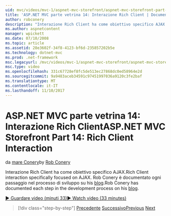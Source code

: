 ```yaml
---
uid: mvc/videos/mvc-1/aspnet-mvc-storefront/aspnet-mvc-storefront-part-14-rich-client-interaction
title: 'ASP.NET MVC parte vetrina 14: Interazione Rich Client | Documenti Microsoft'
author: robconery
description: "Interazione Rich Client ha come obiettivo specifico AJAX. Rob Conery è documentato ogni passaggio nel processo di sviluppo nel suo blog."
ms.author: aspnetcontent
manager: wpickett
ms.date: 07/10/2008
ms.topic: article
ms.assetid: 28e3602f-34f8-4123-bf6d-235857202b5e
ms.technology: dotnet-mvc
ms.prod: .net-framework
msc.legacyurl: /mvc/videos/mvc-1/aspnet-mvc-storefront/aspnet-mvc-storefront-part-14-rich-client-interaction
msc.type: video
ms.openlocfilehash: 331c67728ef8fc5de513ec27868dc0ed58964e2d
ms.sourcegitcommit: 9a9483aceb34591c97451997036a9120c3fe2baf
ms.translationtype: MT
ms.contentlocale: it-IT
ms.lasthandoff: 11/10/2017
---
```

<a name="aspnet-mvc-storefront-part-14-rich-client-interaction"></a><span data-ttu-id="89b6f-104">ASP.NET MVC parte vetrina 14: Interazione Rich Client</span><span class="sxs-lookup"><span data-stu-id="89b6f-104">ASP.NET MVC Storefront Part 14: Rich Client Interaction</span></span>
====================
<span data-ttu-id="89b6f-105">da [mare Conery](https://github.com/robconery)</span><span class="sxs-lookup"><span data-stu-id="89b6f-105">by [Rob Conery](https://github.com/robconery)</span></span>

<span data-ttu-id="89b6f-106">Interazione Rich Client ha come obiettivo specifico AJAX.</span><span class="sxs-lookup"><span data-stu-id="89b6f-106">Rich Client interaction specifically focused on AJAX.</span></span> <span data-ttu-id="89b6f-107">Rob Conery è documentato ogni passaggio nel processo di sviluppo su his [blog](http://blog.wekeroad.com/mvc-storefront/mvcstore-part-14/).</span><span class="sxs-lookup"><span data-stu-id="89b6f-107">Rob Conery has documented each step in the development process on his [blog](http://blog.wekeroad.com/mvc-storefront/mvcstore-part-14/).</span></span>

[<span data-ttu-id="89b6f-108">&#9654; Guardare video (minuti 33)</span><span class="sxs-lookup"><span data-stu-id="89b6f-108">&#9654; Watch video (33 minutes)</span></span>](https://channel9.msdn.com/Blogs/ASP-NET-Site-Videos/aspnet-mvc-storefront-part-14-rich-client-interaction)

>[!div class="step-by-step"]
<span data-ttu-id="89b6f-109">[Precedente](aspnet-mvc-storefront-part-13-dependency-injection.md)
[Successivo](aspnet-mvc-storefront-part-15-public-code-review.md)</span><span class="sxs-lookup"><span data-stu-id="89b6f-109">[Previous](aspnet-mvc-storefront-part-13-dependency-injection.md)
[Next](aspnet-mvc-storefront-part-15-public-code-review.md)</span></span>
